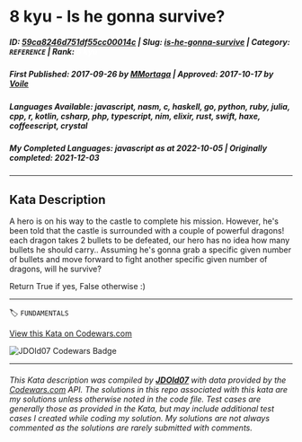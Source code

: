 # 8 kyu - Is he gonna survive?

##### **ID**: [59ca8246d751df55cc00014c](https://www.codewars.com/kata/59ca8246d751df55cc00014c) | **Slug**: [is-he-gonna-survive](https://www.codewars.com/kata/59ca8246d751df55cc00014c) | **Category**: `REFERENCE` | **Rank**: <span style="color:white">8 kyu</span>

##### **First Published**: 2017-09-26 ***by*** [MMortaga](https://www.codewars.com/users/MMortaga) | **Approved**: 2017-10-17 ***by*** [Voile](https://www.codewars.com/users/Voile)

##### **Languages Available**: javascript, nasm, c, haskell, go, python, ruby, julia, cpp, r, kotlin, csharp, php, typescript, nim, elixir, rust, swift, haxe, coffeescript, crystal

##### **My Completed Languages**: javascript ***as at*** 2022-10-05 | **Originally completed**: 2021-12-03

---

## Kata Description


A hero is on his way to the castle to complete his mission. However, he's been told that the castle is surrounded with a couple of powerful dragons! each dragon takes 2 bullets to be defeated, our hero has no idea how many bullets he should carry.. Assuming he's gonna grab a specific given number of bullets and move forward to fight another specific given number of dragons, will he survive?



Return True if yes, False otherwise :)

---


🏷 `FUNDAMENTALS`


[View this Kata on Codewars.com](https://www.codewars.com/kata/59ca8246d751df55cc00014c)

![](https://www.codewars.com/users/jdold07/badges/large "JDOld07 Codewars Badge")

---

###### *This Kata description was compiled by [**JDOld07**](https://tpstech.dev) with data provided by the [Codewars.com](https://www.codewars.com) API.  The solutions in this repo associated with this kata are my solutions unless otherwise noted in the code file.  Test cases are generally those as provided in the Kata, but may include additional test cases I created while coding my solution.  My solutions are not always commented as the solutions are rarely submitted with comments.*
